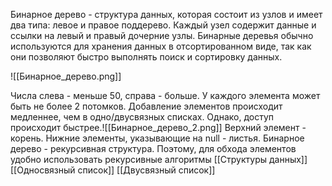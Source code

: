 Бинарное дерево - структура данных, которая состоит из узлов и имеет два типа: левое и правое поддерево. Каждый узел содержит данные и ссылки на левый и правый дочерние узлы. Бинарные деревья обычно используются для хранения данных в отсортированном виде, так как они позволяют быстро выполнять поиск и сортировку данных.

![[Бинарное_дерево.png]]

Числа слева - меньше 50, справа - больше. У каждого элемента может быть не более 2 потомков. Добавление элементов происходит медленнее, чем в одно/двусвязных списках. Однако, доступ происходит быстрее.![[Бинарное_дерево_2.png]]
Верхний элемент - корень. Нижние элементы, указывающие на null - листья. Бинарное дерево - рекурсивная структура. Поэтому, для обхода элементов удобно использовать рекурсивные алгоритмы
[[Структуры данных]] [[Односвязный список]] [[Двусвязный список]]